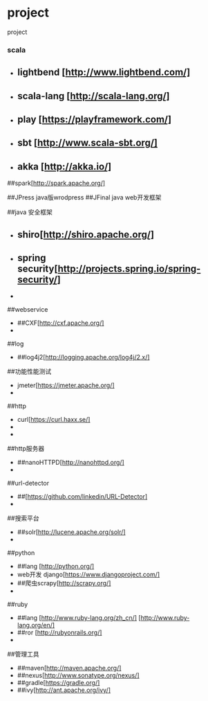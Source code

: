 # project
project



### scala ###
* ## lightbend [http://www.lightbend.com/]
* ## scala-lang [http://scala-lang.org/]
* ## play [https://playframework.com/]
* ## sbt [http://www.scala-sbt.org/]
* ## akka [http://akka.io/]


##spark[http://spark.apache.org/] 

##JPress java版wrodpress
##JFinal java web开发框架

##java 安全框架
* ## shiro[http://shiro.apache.org/]
* ## spring security[http://projects.spring.io/spring-security/]
* 

##webservice
* ##CXF[http://cxf.apache.org/]
* 

##log
* ##log4j2[http://logging.apache.org/log4j/2.x/]

##功能性能测试
* jmeter[https://jmeter.apache.org/]
* 

##http
* curl[https://curl.haxx.se/]
* 
* 

##http服务器
* ##nanoHTTPD[http://nanohttpd.org/]
* 
##url-detector
* ##[https://github.com/linkedin/URL-Detector]
* 

##搜索平台
* ##solr[http://lucene.apache.org/solr/]
* 

##python
* ##lang [http://python.org/]
* web开发  django[https://www.djangoproject.com/]
* ##爬虫scrapy[http://scrapy.org/]
* 

##ruby
* ##lang [http://www.ruby-lang.org/zh_cn/]
      [http://www.ruby-lang.org/en/]
* ##ror [http://rubyonrails.org/]
* 

##管理工具

* ##maven[http://maven.apache.org/]
* ##nexus[http://www.sonatype.org/nexus/]
* ##gradle[https://gradle.org/]
* ##ivy[http://ant.apache.org/ivy/]
